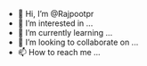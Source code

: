 - 👋 Hi, I’m @Rajpootpr
- 👀 I’m interested in ...
- 🌱 I’m currently learning ...
- 💞️ I’m looking to collaborate on ...
- 📫 How to reach me ...

<!---
Rajpootpr/Rajpootpr is a ✨ special ✨ repository because its `README.md` (this file) appears on your GitHub profile.
You can click the Preview link to take a look at your changes.
--->
